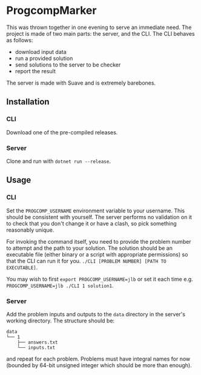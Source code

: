 # ProgcompMarker

This was thrown together in one evening to serve an immediate need.
The project is made of two main parts: the server, and the CLI.
The CLI behaves as follows:
- download input data
- run a provided solution
- send solutions to the server to be checker
- report the result

The server is made with Suave and is extremely barebones.

## Installation

### CLI

Download one of the pre-compiled releases.

### Server

Clone and run with `dotnet run --release`.

## Usage

### CLI

Set the `PROGCOMP_USERNAME` environment variable to your username.
This should be consistent with yourself.
The server performs no validation on it to check that you don't change it or have a clash, so pick something reasonably unique.

For invoking the command itself, you need to provide the problem number to attempt and the path to your solution.
The solution should be an executable file (either binary or a script with appropriate permissions) so that the CLI can run it for you.
`./CLI [PROBLEM NUMBER] [PATH TO EXECUTABLE]`.

You may wish to first `export PROGCOMP_USERNAME=jlb` or set it each time e.g. `PROGCOMP_USERNAME=jlb ./CLI 1 solution1`.

### Server

Add the problem inputs and outputs to the `data` directory in the server's working directory. The structure should be:
```
data
└── 1
    ├── answers.txt
    └── inputs.txt
```
and repeat for each problem.
Problems must have integral names for now (bounded by 64-bit unsigned integer which should be more than enough).
